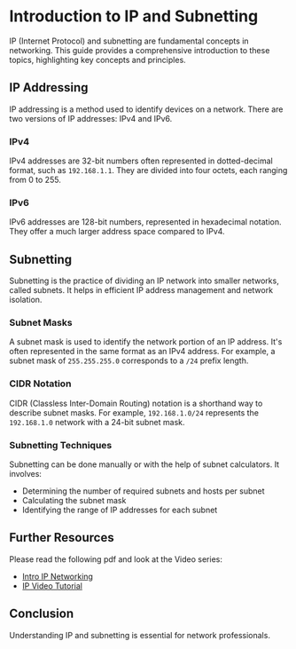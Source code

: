 # Introduction to IP and Subnetting

IP (Internet Protocol) and subnetting are fundamental concepts in networking. This guide provides a comprehensive introduction to these topics, highlighting key concepts and principles.

## IP Addressing

IP addressing is a method used to identify devices on a network. There are two versions of IP addresses: IPv4 and IPv6.

### IPv4

IPv4 addresses are 32-bit numbers often represented in dotted-decimal format, such as `192.168.1.1`. They are divided into four octets, each ranging from 0 to 255.

### IPv6

IPv6 addresses are 128-bit numbers, represented in hexadecimal notation. They offer a much larger address space compared to IPv4.

## Subnetting

Subnetting is the practice of dividing an IP network into smaller networks, called subnets. It helps in efficient IP address management and network isolation.

### Subnet Masks

A subnet mask is used to identify the network portion of an IP address. It's often represented in the same format as an IPv4 address. For example, a subnet mask of `255.255.255.0` corresponds to a `/24` prefix length.

### CIDR Notation

CIDR (Classless Inter-Domain Routing) notation is a shorthand way to describe subnet masks. For example, `192.168.1.0/24` represents the `192.168.1.0` network with a 24-bit subnet mask.

### Subnetting Techniques

Subnetting can be done manually or with the help of subnet calculators. It involves:

- Determining the number of required subnets and hosts per subnet
- Calculating the subnet mask
- Identifying the range of IP addresses for each subnet

## Further Resources

Please read the following pdf and look at the Video series:

- [Intro IP Networking](https://www.ics.uci.edu/~magda/ics_x33/ch0.pdf)
- [IP Video Tutorial](https://www.youtube.com/playlist?list=PLIhvC56v63IKrRHh3gvZZBAGvsvOhwrRF)

## Conclusion

Understanding IP and subnetting is essential for network professionals. 
